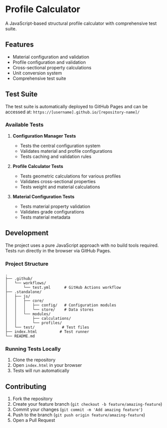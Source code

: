 # Profile Calculator

A JavaScript-based structural profile calculator with comprehensive test suite.

## Features

- Material configuration and validation
- Profile configuration and validation
- Cross-sectional property calculations
- Unit conversion system
- Comprehensive test suite

## Test Suite

The test suite is automatically deployed to GitHub Pages and can be accessed at:
`https://[username].github.io/[repository-name]/`

### Available Tests

1. **Configuration Manager Tests**
   - Tests the central configuration system
   - Validates material and profile configurations
   - Tests caching and validation rules

2. **Profile Calculator Tests**
   - Tests geometric calculations for various profiles
   - Validates cross-sectional properties
   - Tests weight and material calculations

3. **Material Configuration Tests**
   - Tests material property validation
   - Validates grade configurations
   - Tests material metadata

## Development

The project uses a pure JavaScript approach with no build tools required. Tests run directly in the browser via GitHub Pages.

### Project Structure

```
.
├── .github/
│   └── workflows/
│       └── test.yml      # GitHub Actions workflow
├── .standalone/
│   ├── js/
│   │   ├── core/
│   │   │   ├── config/   # Configuration modules
│   │   │   └── store/    # Data stores
│   │   └── modules/
│   │       ├── calculations/
│   │       └── profiles/
│   └── test/            # Test files
├── index.html          # Test runner
└── README.md
```

### Running Tests Locally

1. Clone the repository
2. Open `index.html` in your browser
3. Tests will run automatically

## Contributing

1. Fork the repository
2. Create your feature branch (`git checkout -b feature/amazing-feature`)
3. Commit your changes (`git commit -m 'Add amazing feature'`)
4. Push to the branch (`git push origin feature/amazing-feature`)
5. Open a Pull Request 